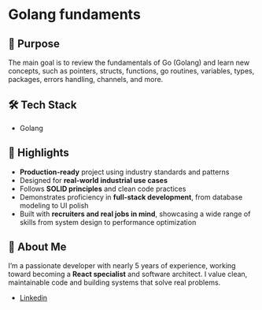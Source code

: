 # Golang fundaments

## 🚀 Purpose

The main goal is to review the fundamentals of Go (Golang) and learn new concepts, such as pointers, structs, functions, go routines, variables, types, packages, errors handling, channels, and more.

## 🛠️ Tech Stack

- Golang

## 📌 Highlights

- **Production-ready** project using industry standards and patterns
- Designed for **real-world industrial use cases**
- Follows **SOLID principles** and clean code practices
- Demonstrates proficiency in **full-stack development**, from database modeling to UI polish
- Built with **recruiters and real jobs in mind**, showcasing a wide range of skills from system design to performance optimization

## 👤 About Me

I’m a passionate developer with nearly 5 years of experience, working toward becoming a **React specialist** and software architect. I value clean, maintainable code and building systems that solve real problems.

- [Linkedin](https://www.linkedin/in/flvsantos15.com)

<!-- ## 📎 Live Demo / Screenshots

(Include links or images if available)

## 📂 How to Run

```bash
# Clone the repository
git clone https://github.com/yourusername/machinery-dashboard.git

# Navigate into the folder
cd machinery-dashboard

# Install dependencies
npm install

# Run development server
npm run dev
-->

